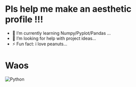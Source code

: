 # Pls help me make an aesthetic profile !!!

<!--
**Marioriatto/marioriatto** is a ✨ _special_ ✨ repository because its `README.md` (this file) appears on your GitHub profile.

Here are some ideas to get you started:
-->
- 🌱 I’m currently learning Numpy/Pyplot/Pandas ...
- 🤔 I’m looking for help with project ideas...
- ⚡ Fun fact: i love peanuts...
# Waos
![Python](https://img.shields.io/badge/python-3670A0?style=for-the-badge&logo=python&logoColor=ffdd54)
